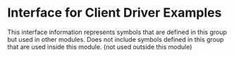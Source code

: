 
# Interface for Client Driver Examples
This interface information represents symbols that are defined in this group but used in other modules.  Does not include symbols defined in this group that are used inside this module.
(not used outside this module)
